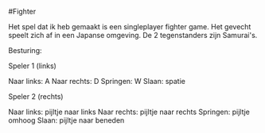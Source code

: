 #Fighter

Het spel dat ik heb gemaakt is een singleplayer fighter game. Het gevecht speelt zich af in een Japanse omgeving. De 2 tegenstanders zijn Samurai's.

Besturing:

Speler 1 (links)

Naar links: A
Naar rechts: D
Springen: W
Slaan: spatie

Speler 2 (rechts)

Naar links: pijltje naar links
Naar rechts: pijltje naar rechts
Springen: pijltje omhoog
Slaan: pijltje naar beneden